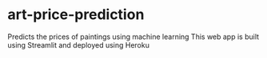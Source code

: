 # art-price-prediction
Predicts the prices of paintings using machine learning
This web app is built using Streamlit and deployed using Heroku
